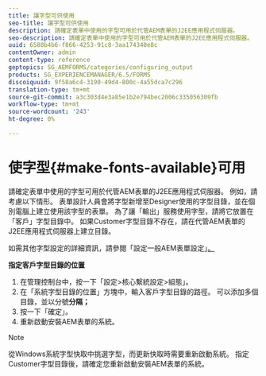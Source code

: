 ```yaml
---
title: 讓字型可供使用
seo-title: 讓字型可供使用
description: 請確定表單中使用的字型可用於代管AEM表單的J2EE應用程式伺服器。
seo-description: 請確定表單中使用的字型可用於代管AEM表單的J2EE應用程式伺服器。
uuid: 6588b4b6-f866-4253-91c8-3aa174340e8c
contentOwner: admin
content-type: reference
geptopics: SG_AEMFORMS/categories/configuring_output
products: SG_EXPERIENCEMANAGER/6.5/FORMS
discoiquuid: 9f58a6c4-3190-49d4-800c-4a55dca7c296
translation-type: tm+mt
source-git-commit: a3c303d4e3a85e1b2e794bec2006c335056309fb
workflow-type: tm+mt
source-wordcount: '243'
ht-degree: 0%

---
```



# 使字型{#make-fonts-available}可用

請確定表單中使用的字型可用於代管AEM表單的J2EE應用程式伺服器。 例如，請考慮以下情形。 表單設計人員會將字型新增至Designer使用的字型目錄，並在個別電腦上建立使用該字型的表單。 為了讓「輸出」服務使用字型，請將它放置在「客戶」字型目錄中。 如果Customer字型目錄不存在，請在代管AEM表單的J2EE應用程式伺服器上建立目錄。

如需其他字型設定的詳細資訊，請參閱「設定一般AEM表單設定」[。](/help/forms/using/admin-help/configure-general-aem-forms-settings.md#configure-general-aem-forms-settings)

**指定客戶字型目錄的位置**

1. 在管理控制台中，按一下「設定>核心繫統設定>組態」。
1. 在「系統字型目錄的位置」方塊中，輸入客戶字型目錄的路徑。 可以添加多個目錄，並以分號&#x200B;**分隔；**
1. 按一下「確定」。
1. 重新啟動安裝AEM表單的系統。

>[!NOTE]
>
>從Windows系統字型快取中挑選字型，而更新快取時需要重新啟動系統。 指定Customer字型目錄後，請確定您重新啟動安裝AEM表單的系統。

